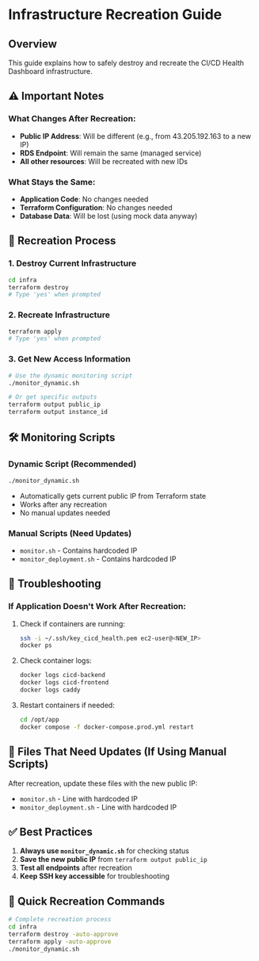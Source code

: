 # Infrastructure Recreation Guide

## Overview
This guide explains how to safely destroy and recreate the CI/CD Health Dashboard infrastructure.

## ⚠️ Important Notes

### What Changes After Recreation:
- **Public IP Address**: Will be different (e.g., from 43.205.192.163 to a new IP)
- **RDS Endpoint**: Will remain the same (managed service)
- **All other resources**: Will be recreated with new IDs

### What Stays the Same:
- **Application Code**: No changes needed
- **Terraform Configuration**: No changes needed
- **Database Data**: Will be lost (using mock data anyway)

## 🔄 Recreation Process

### 1. Destroy Current Infrastructure
```bash
cd infra
terraform destroy
# Type 'yes' when prompted
```

### 2. Recreate Infrastructure
```bash
terraform apply
# Type 'yes' when prompted
```

### 3. Get New Access Information
```bash
# Use the dynamic monitoring script
./monitor_dynamic.sh

# Or get specific outputs
terraform output public_ip
terraform output instance_id
```

## 🛠️ Monitoring Scripts

### Dynamic Script (Recommended)
```bash
./monitor_dynamic.sh
```
- Automatically gets current public IP from Terraform state
- Works after any recreation
- No manual updates needed

### Manual Scripts (Need Updates)
- `monitor.sh` - Contains hardcoded IP
- `monitor_deployment.sh` - Contains hardcoded IP

## 🔧 Troubleshooting

### If Application Doesn't Work After Recreation:
1. Check if containers are running:
   ```bash
   ssh -i ~/.ssh/key_cicd_health.pem ec2-user@<NEW_IP>
   docker ps
   ```

2. Check container logs:
   ```bash
   docker logs cicd-backend
   docker logs cicd-frontend
   docker logs caddy
   ```

3. Restart containers if needed:
   ```bash
   cd /opt/app
   docker compose -f docker-compose.prod.yml restart
   ```

## 📝 Files That Need Updates (If Using Manual Scripts)

After recreation, update these files with the new public IP:
- `monitor.sh` - Line with hardcoded IP
- `monitor_deployment.sh` - Line with hardcoded IP

## ✅ Best Practices

1. **Always use `monitor_dynamic.sh`** for checking status
2. **Save the new public IP** from `terraform output public_ip`
3. **Test all endpoints** after recreation
4. **Keep SSH key accessible** for troubleshooting

## 🚀 Quick Recreation Commands

```bash
# Complete recreation process
cd infra
terraform destroy -auto-approve
terraform apply -auto-approve
./monitor_dynamic.sh
```
